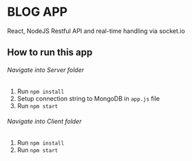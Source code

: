 # BLOG APP

React, NodeJS Restful API and real-time handling via socket.io

## How to run this app

###### Navigate into Server folder
1. Run ```npm install```
2. Setup connection string to MongoDB in `app.js` file
3. Run ``` npm start ```

###### Navigate into Client folder
1. Run ```npm install```
2. Run ``` npm start ```
